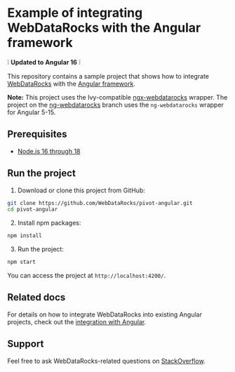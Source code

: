 # Example of integrating WebDataRocks with the Angular framework

:grey_exclamation: **Updated to Angular 16** :grey_exclamation:

This repository contains a sample project that shows how to integrate [WebDataRocks](https://www.webdatarocks.com/) with the [Angular framework](https://angular.io/).

**Note:** This project uses the Ivy-compatible [ngx-webdatarocks](https://github.com/WebDataRocks/ngx-webdatarocks) wrapper. The project on the [ng-webdatarocks](https://github.com/WebDataRocks/pivot-angular/tree/ng-webdatarocks) branch uses the `ng-webdatarocks` wrapper for Angular 5-15.

## Prerequisites

- [Node.js 16 through 18](https://nodejs.org/en)

## Run the project

1. Download or clone this project from GitHub:
```bash
git clone https://github.com/WebDataRocks/pivot-angular.git
cd pivot-angular
```
2. Install npm packages:
```bash
npm install
```
3. Run the project:
```bash
npm start
```
You can access the project at `http://localhost:4200/`.

## Related docs

For details on how to integrate WebDataRocks into existing Angular projects, check out the [integration with Angular](https://www.webdatarocks.com/doc/integration-with-angular/).

## Support

Feel free to ask WebDataRocks-related questions on [StackOverflow](https://stackoverflow.com/questions/tagged/webdatarocks).

